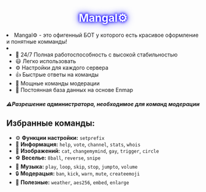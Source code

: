 <div class="h">
<h1 class="red">Mangal⚙</h1>
</div>
<style>.red {
color: #ffffff;
}</style>
<style> .h{
text-align: center;
text-shadow: 0 0 5px #0f00ff, 0 0 10px #0f00ff, 0 0 20px #0f00ff;
} </style>
<div>
<li>Mangal⚙ - это офигенный БОТ у которого есть красивое оформление и понятные комманды!<li>
<ul>
<li>🔋 24/7 Полная работоспособность с высокой стабильностью</li>
<li>😃 Легко использовать</li>
<li>⚙ Настройки для каждого сервера</li>
<li>👍 Быстрые ответы на команды</li>
<li>👮 Мощные команды модерации</li>
<li>📁 Постоянная база данных на основе Enmap</li>
</ul>
<h5>⚠Разрешение администратора, необходимое для команд модерации</h5>
<h2>Избранные команды:</h2>
<ul>
<li>⚙ <strong>Функции настройки:</strong> <code>setprefix</code></li>
<li>📁 <strong>Информация:</strong> <code>help</code>, <code>vote</code>, <code>channel</code>, <code>stats</code>, <code>whois</code></li>
<li>🌠 <strong>Изображений:</strong> <code>cat</code>, <code>changemymind</code>, <code>gay</code>, <code>trigger</code>, <code>circle</code></li>
<li>⚽ <strong>Веселье:</strong> <code>8ball</code>, <code>reverse</code>, <code>snipe</code></li>
<li>🎵 <strong>Музыка:</strong> <code>play</code>, <code>loop</code>, <code>skip</code>, <code>stop</code>, <code>jumpto</code>, <code>volume</code></li>
<li>🔒 <strong>Модерацыя:</strong> <code>ban</code>, <code>kick</code>, <code>warn</code>, <code>mute</code>, <code>createemoji</code></li>
<li>🔌 <strong>Полезные:</strong> <code>weather</code>, <code>aes256</code>, <code>embed</code>, <code>enlarge</code></li>
</ul>
